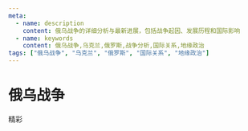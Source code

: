 ```yaml
---
meta:
  - name: description
    content: 俄乌战争的详细分析与最新进展，包括战争起因、发展历程和国际影响
  - name: keywords
    content: 俄乌战争,乌克兰,俄罗斯,战争分析,国际关系,地缘政治
tags: ["俄乌战争", "乌克兰", "俄罗斯", "国际关系", "地缘政治"]
---
```


# 俄乌战争

精彩
